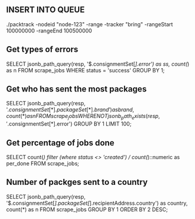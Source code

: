 ## INSERT INTO QUEUE
./packtrack -nodeid "node-123" -range -tracker "bring" -rangeStart 100000000 -rangeEnd 100500000



## Get types of errors
SELECT jsonb_path_query(resp, '$.consignmentSet[*].error') as ss, count(*) as n FROM scrape_jobs WHERE status = 'success' GROUP BY 1;

## Get who has sent the most packages
SELECT jsonb_path_query(resp, '$.consignmentSet[*].packageSet[*].brand') as brand, count(*) as n FROM scrape_jobs WHERE NOT jsonb_path_exists(resp, '$.consignmentSet[*].error') GROUP BY 1 LIMIT 100;

## Get percentage of jobs done
SELECT count(*) filter (where status <> 'created') / count(*)::numeric as per_done FROM scrape_jobs;

## Number of packges sent to a country
SELECT jsonb_path_query(resp, '$.consignmentSet[*].packageSet[*].recipientAddress.country') as country, count(*) as n FROM scrape_jobs GROUP BY 1 ORDER BY 2 DESC;
